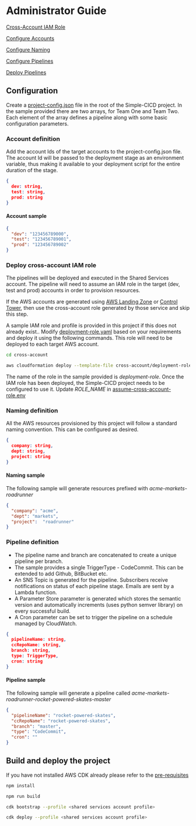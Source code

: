 # Administrator Guide

[Cross-Account IAM Role](#markdown-header-deploy-cross-account-iam-role)

[Configure Accounts](#markdown-header-account-definition)

[Configure Naming](#markdown-header-naming-definition)

[Configure Pipelines](#markdown-header-pipeline-definition)

[Deploy Pipelines](#markdown-header-build-and-deploy-the-project)

## Configuration

Create a [project-config.json](../project-config.sample.json) file in the root of the Simple-CICD project. In the sample provided there are two arrays, for Team One and Team Two. Each element of the array defines a pipeline along with some basic configuration parameters.

### Account definition

Add the account Ids of the target accounts to the project-config.json file. The account Id will be passed to the deployment stage as an environment variable, thus making it available to your deployment script for the entire duration of the stage.

```json
{
  dev: string,
  test: string,
  prod: string
}
```

#### Account sample

```json
{
  "dev": "123456789000",
  "test": "123456789001",
  "prod": "123456789002"
}
```

### Deploy cross-account IAM role

The pipelines will be deployed and executed in the Shared Services account. The pipeline will need to assume an IAM role in the target (dev, test and prod) accounts in order to provision resources.

If the AWS accounts are generated using [AWS Landing Zone](https://aws.amazon.com/solutions/implementations/aws-landing-zone/) or [Control Tower](https://aws.amazon.com/controltower/), then use the cross-account role generated by those service and skip this step.

A sample IAM role and profile is provided in this project if this does not already exist.. Modify [deployment-role.yaml](../cross-account/deployment-role.yaml) based on your requirements and deploy it using the following commands. This role will need to be deployed to each target AWS account.

```bash
cd cross-account

aws cloudformation deploy --template-file cross-account/deployment-role.yaml --stack-name cicd-iam-stack --capabilities CAPABILITY_NAMED_IAM
```

The name of the role in the sample provided is *deployment-role*. Once the IAM role has been deployed, the Simple-CICD project needs to be configured to use it. Update *ROLE_NAME* in [assume-cross-account-role.env](../scripts/assume-cross-account-role.env)

### Naming definition

All the AWS resources provisioned by this project will follow a standard naming convention. This can be configured as desired.

```json
{
  company: string,
  dept: string,
  project: string
}
```

#### Naming sample

The following sample will generate resources prefixed with *acme-markets-roadrunner*

```json
{
  "company": "acme",
  "dept": "markets",
  "project":  "roadrunner"
}
```

### Pipeline definition

- The pipeline name and branch are concatenated to create a unique pipeline per branch.
- The sample provides a single TriggerType - CodeCommit. This can be extended to add Github, BitBucket etc.
- An SNS Topic is generated for the pipeline. Subscribers receive notifications on status of each pipeline stage. Emails are sent by a Lambda function.
- A Parameter Store parameter is generated which stores the semantic version and automatically increments (uses python semver library) on every successful build.
- A Cron parameter can be set to trigger the pipeline on a schedule managed by CloudWatch.

```json
{
  pipelineName: string,
  ccRepoName: string,
  branch: string,
  type: TriggerType,
  cron: string
}
```

#### Pipeline sample

The following sample will generate a pipeline called *acme-markets-roadrunner-rocket-powered-skates-master*

```json
{
  "pipelineName": "rocket-powered-skates",
  "ccRepoName": "rocket-powered-skates",
  "branch": "master",
  "type": "CodeCommit",
  "cron": ""
}
```

## Build and deploy the project

If you have not installed AWS CDK already please refer to the [pre-requisites](./prereq.md)

```bash
npm install

npm run build

cdk bootstrap --profile <shared services account profile>

cdk deploy --profile <shared services account profile>
```
